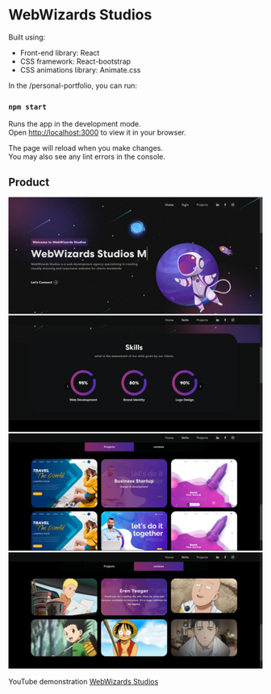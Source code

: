 # WebWizards Studios

Built using:

- Front-end library: React
- CSS framework: React-bootstrap
- CSS animations library: Animate.css

In the /personal-portfolio, you can run:

### `npm start`

Runs the app in the development mode.\
Open [http://localhost:3000](http://localhost:3000) to view it in your browser.

The page will reload when you make changes.\
You may also see any lint errors in the console.

## Product

![](https://github.com/GalliFrey7/KyrgyzText/blob/master/sc/photo_2024-04-29_22-21-34.jpg)
![](https://github.com/GalliFrey7/KyrgyzText/blob/master/sc/photo_2024-04-29_22-21-43.jpg)
![](https://github.com/GalliFrey7/KyrgyzText/blob/master/sc/photo_2024-04-29_22-21-46.jpg)
![](https://github.com/GalliFrey7/KyrgyzText/blob/master/sc/photo_2024-04-29_22-21-50.jpg)


YouTube demonstration
[WebWizards Studios](https://youtu.be/aaG50o1-kEs)
